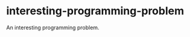 interesting-programming-problem
===============================

An interesting programming problem.
